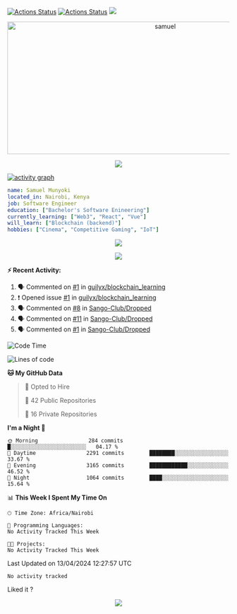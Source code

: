 [![Actions Status](https://github.com/guilyx/guilyx/workflows/wakatime-stats/badge.svg)](https://github.com/samuelmunyoki/samuelmunyoki/actions)
[![Actions Status](https://github.com/guilyx/guilyx/workflows/update-gh-activity/badge.svg)](https://github.com/samuelmunyoki/samuelmunyoki/actions)
![](https://visitor-badge.glitch.me/badge?page_id=samuelmunyoki.samuelmunyoki)

<!-- <p align="center">
<img alt="loficity" width="600px" src="https://github.com/HyunCafe/HyunCafe/raw/main/assests/loficity.gif"</img>
</p> -->

<p align="center">
  <img src="https://socialify.git.ci/samuelmunyoki/samuelmunyoki/image?font=Source%20Code%20Pro&forks=1&issues=1&language=1&name=1&owner=1&pattern=Plus&pulls=1&stargazers=1&theme=Dark" alt="samuel" width="700" height="300" />
</p>



<p align="center">
  <img alig src="https://github-profile-trophy.vercel.app/?username=samuelmunyoki&theme=onedark&column=-1" />
</p>

[![activity graph](https://github-readme-activity-graph.vercel.app/graph?username=samuelmunyoki&theme=github-dark-dimmed&custom_title=Guilyx%20Activity%20Graph&hide_border=true)](https://github.com/ashutosh00710/github-readme-activity-graph)

```yaml
name: Samuel Munyoki
located_in: Nairobi, Kenya
job: Software Engineer 
education: ["Bachelor's Software Enineering"]
currently_learning: ["Web3", "React", "Vue"]
will_learn: ["Blockchain (backend)"]
hobbies: ["Cinema", "Competitive Gaming", "IoT"]
```

<p align="center">
  <img src="https://spotify-github-profile.vercel.app/api/view?uid=11147618695&cover_image=true&theme=novatorem&show_offline=true&background_color=121212&interchange=false&bar_color=53b14f&bar_color_cover=false">
</p>

<p align="center">
  <img src="https://spotify-recently-played-readme.vercel.app/api?user=11147618695&count=5">
</p>


**:zap: Recent Activity:**

<!--START_SECTION:activity-->
1. 🗣 Commented on [#1](https://github.com/guilyx/blockchain_learning/issues/1#issuecomment-2051379291) in [guilyx/blockchain_learning](https://github.com/guilyx/blockchain_learning)
2. ❗ Opened issue [#1](https://github.com/guilyx/blockchain_learning/issues/1) in [guilyx/blockchain_learning](https://github.com/guilyx/blockchain_learning)
3. 🗣 Commented on [#8](https://github.com/Sango-Club/Dropped/issues/8#issuecomment-2051371074) in [Sango-Club/Dropped](https://github.com/Sango-Club/Dropped)
4. 🗣 Commented on [#11](https://github.com/Sango-Club/Dropped/issues/11#issuecomment-2051366935) in [Sango-Club/Dropped](https://github.com/Sango-Club/Dropped)
5. 🗣 Commented on [#1](https://github.com/Sango-Club/Dropped/issues/1#issuecomment-2051356934) in [Sango-Club/Dropped](https://github.com/Sango-Club/Dropped)
<!--END_SECTION:activity-->

<!--START_SECTION:waka-->
![Code Time](http://img.shields.io/badge/Code%20Time-1%2C634%20hrs%2051%20mins-blue)

![Lines of code](https://img.shields.io/badge/From%20Hello%20World%20I%27ve%20Written-4.4%20million%20lines%20of%20code-blue)

**🐱 My GitHub Data** 
 
> 💼 Opted to Hire
 > 
> 📜 42 Public Repositories 
 > 
> 🔑 16 Private Repositories 
 > 
**I'm a Night 🦉** 

```text
🌞 Morning                284 commits         █░░░░░░░░░░░░░░░░░░░░░░░░   04.17 % 
🌆 Daytime                2291 commits        ████████░░░░░░░░░░░░░░░░░   33.67 % 
🌃 Evening                3165 commits        ████████████░░░░░░░░░░░░░   46.52 % 
🌙 Night                  1064 commits        ████░░░░░░░░░░░░░░░░░░░░░   15.64 % 
```


📊 **This Week I Spent My Time On** 

```text
🕑︎ Time Zone: Africa/Nairobi

💬 Programming Languages: 
No Activity Tracked This Week

🐱‍💻 Projects: 
No Activity Tracked This Week
```


 Last Updated on 13/04/2024 12:27:57 UTC
<!--END_SECTION:waka-->

<!--START_SECTION:waka-simple-->

```text
No activity tracked
```

<!--END_SECTION:waka-simple-->

Liked it ?

<p align="center">
  <img src="https://capsule-render.vercel.app/api?type=waving&color=gradient&height=60&section=footer"/>
</p>

